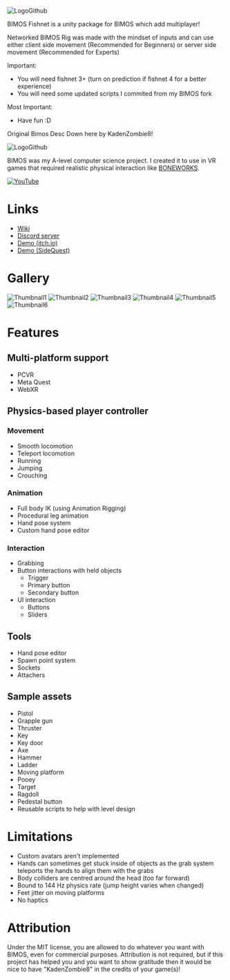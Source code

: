 ![LogoGithub](BIMOS_Fishnet.png)

BIMOS Fishnet is a unity package for BIMOS which add multiplayer!

Networked BIMOS Rig was made with the mindset of inputs and can use either client side movement (Recommended for Beginners) or server side movement (Recommended for Experts)

Important:
- You will need fishnet 3+ (turn on prediction if fishnet 4 for a better experience)
- You will need some updated scripts I commited from my BIMOS fork

Most Important:
- Have fun :D

Original Bimos Desc Down here by KadenZombie8!

![LogoGithub](https://github.com/user-attachments/assets/b80a84ae-9d5b-4f6c-b680-1c1b933ac586)

BIMOS was my A-level computer science project. I created it to use in VR games that required realistic physical interaction like <a href="https://store.steampowered.com/app/823500/BONEWORKS/">BONEWORKS</a>.
</br>

[![YouTube](https://github.com/user-attachments/assets/823e07fd-70fe-4225-8627-815196d5be72)](https://www.youtube.com/watch?v=FmDS8mDsh20)

# Links
- <a href="https://github.com/KadenZombie8/BIMOS/wiki">Wiki</a>
- <a href="https://discord.gg/Q3J2SJH4Xn">Discord server</a>
- <a href="https://kadenzombie8.itch.io/bimos-demo">Demo (itch.io)</a>
- <a href="https://sidequestvr.com/app/39281">Demo (SideQuest)</a>

# Gallery
![Thumbnail1](https://github.com/user-attachments/assets/d432fadc-5133-4d3a-8a81-9d7c133086b6)
![Thumbnail2](https://github.com/user-attachments/assets/55ca418e-83fd-4a70-a421-3d49223ab8d3)
![Thumbnail3](https://github.com/user-attachments/assets/25e09cc4-d857-49e2-8b97-af92dcdb7d11)
![Thumbnail4](https://github.com/user-attachments/assets/290e54f1-6798-4727-84ec-1f4f9d223d44)
![Thumbnail5](https://github.com/user-attachments/assets/b2e440bf-b0d2-4a54-b859-c7586c5c34f1)
![Thumbnail6](https://github.com/user-attachments/assets/0278da14-09ad-434d-8448-c6231ade93e0)

# Features
## Multi-platform support
- PCVR
- Meta Quest
- WebXR
## Physics-based player controller
### Movement
- Smooth locomotion
- Teleport locomotion
- Running
- Jumping
- Crouching
### Animation
- Full body IK (using Animation Rigging)
- Procedural leg animation
- Hand pose system
- Custom hand pose editor
### Interaction
- Grabbing
- Button interactions with held objects
  - Trigger
  - Primary button
  - Secondary button
- UI interaction
  - Buttons
  - Sliders
## Tools
- Hand pose editor
- Spawn point system
- Sockets
- Attachers
## Sample assets
- Pistol
- Grapple gun
- Thruster
- Key
- Key door
- Axe
- Hammer
- Ladder
- Moving platform
- Pooey
- Target
- Ragdoll
- Pedestal button
- Reusable scripts to help with level design
# Limitations
- Custom avatars aren't implemented
- Hands can sometimes get stuck inside of objects as the grab system teleports the hands to align them with the grabs
- Body colliders are centred around the head (too far forward)
- Bound to 144 Hz physics rate (jump height varies when changed)
- Feet jitter on moving platforms
- No haptics
# Attribution
Under the MIT license, you are allowed to do whatever you want with BIMOS, even for commercial purposes. Attribution is not required, but if this project has helped you and you want to show gratitude then it would be nice to have "KadenZombie8" in the credits of your game(s)!
